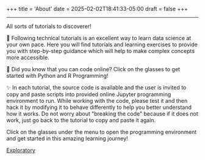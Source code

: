 +++
title = 'About'
date = 2025-02-02T18:41:33-05:00
draft = false
+++

--- 

All sorts of tutorials to discoverer!

:book: Following technical tutorials is an excellent way to learn data science at your own pace. Here you will find tutorials and learning exercises to provide you with step-by-step guidance which will help to make complex concepts more accessible.

:rocket: Did you know that you can code online? Click on the glasses to get started with Python and R Programming!

:sparkles: In each tutorial, the source code is available and the user is invited to copy and paste scripts into provided online Jupyter programming environment to run. While working with the code, please test it and then hack it by modifying it to behave differently to help you better understand how it works. Do not worry about "breaking the code" because if it does not work, just go back to the tutorial to copy and paste it again.

Click on the glasses under the menu to open the programming environment and get started in this amazing learning journey!


[Exploratory](https://data-gators.com/tutorials/exploratory/)